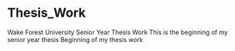 # Thesis_Work
Wake Forest University Senior Year Thesis Work
This is the beginning of my senior year thesis
Beginning of my thesis work
